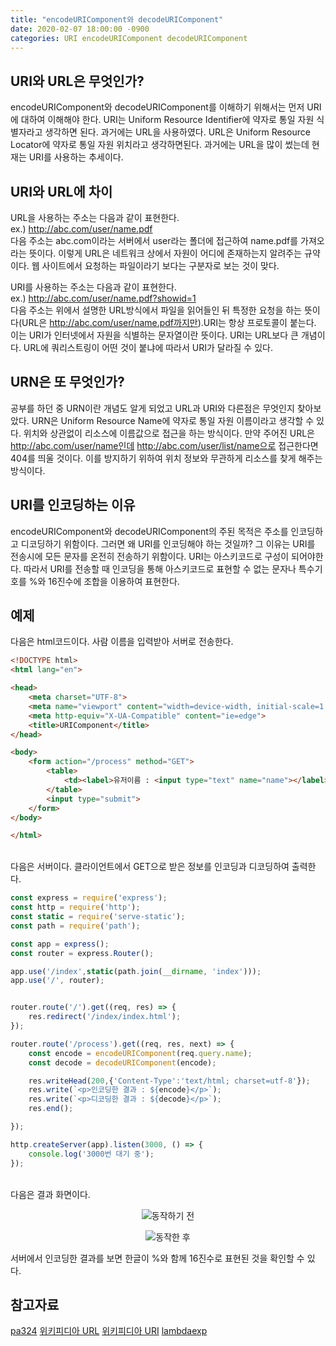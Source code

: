 ```yaml
---
title: "encodeURIComponent와 decodeURIComponent"
date: 2020-02-07 18:00:00 -0900
categories: URI encodeURIComponent decodeURIComponent
---
```


## URI와 URL은 무엇인가?
encodeURIComponent와 decodeURIComponent를 이해하기 위해서는 먼저 URI에 대하여 이해해야 한다. URI는 Uniform Resource Identifier에 약자로 통일 자원 식별자라고 생각하면 된다. 과거에는 URL을 사용하였다. URL은 Uniform Resource Locator에 약자로 통일 자원 위치라고 생각하면된다. 과거에는 URL을 많이 썼는데 현재는 URI를 사용하는 추세이다. 

## URI와 URL에 차이
URL을 사용하는 주소는 다음과 같이 표현한다.<br>
ex.) http://abc.com/user/name.pdf<br>
다음 주소는 abc.com이라는 서버에서 user라는 폴더에 접근하여 name.pdf를 가져오라는 뜻이다. 이렇게 URL은 네트워크 상에서 자원이 어디에 존재하는지 알려주는 규약이다. 웹 사이트에서 요청하는 파일이라기 보다는 구분자로 보는 것이 맞다.

URI를 사용하는 주소는 다음과 같이 표현한다.<br>
ex.) http://abc.com/user/name.pdf?showid=1<br>
다음 주소는 위에서 설명한 URL방식에서 파일을 읽어들인 뒤 특정한 요청을 하는 뜻이다(URL은 http://abc.com/user/name.pdf까지만).URI는 항상 프로토콜이 붙는다. 이는 URI가 인터넷에서 자원을 식별하는 문자열이란 뜻이다. URI는 URL보다 큰 개념이다. URL에 쿼리스트링이 어떤 것이 붙냐에 따라서 URI가 달라질 수 있다.

## URN은 또 무엇인가?
공부를 하던 중 URN이란 개념도 알게 되었고 URL과 URI와 다른점은 무엇인지 찾아보았다. URN은 Uniform Resource Name에 약자로 통일 자원 이름이라고 생각할 수 있다. 위치와 상관없이 리소스에 이름값으로 접근을 하는 방식이다. 만약 주어진 URL은 http://abc.com/user/name인데 http://abc.com/user/list/name으로 접근한다면 404를 띄울 것이다. 이를 방지하기 위하여 위치 정보와 무관하게 리소스를 찾게 해주는 방식이다.

## URI를 인코딩하는 이유
encodeURIComponent와 decodeURIComponent의 주된 목적은 주소를 인코딩하고 디코딩하기 위함이다. 그러면 왜 URI를 인코딩해야 하는 것일까? 그 이유는 URI를 전송시에 모든 문자를 온전히 전송하기 위함이다. URI는 아스키코드로 구성이 되어야한다. 따라서 URI를 전송할 때 인코딩을 통해 아스키코드로 표현할 수 없는 문자나 특수기호를 %와 16진수에 조합을 이용하여 표현한다.

## 예제
다음은 html코드이다. 사람 이름을 입력받아 서버로 전송한다.

```html
<!DOCTYPE html>
<html lang="en">

<head>
    <meta charset="UTF-8">
    <meta name="viewport" content="width=device-width, initial-scale=1.0">
    <meta http-equiv="X-UA-Compatible" content="ie=edge">
    <title>URIComponent</title>
</head>

<body>
    <form action="/process" method="GET">
        <table>
            <td><label>유저이름 : <input type="text" name="name"></label> </td>
        </table>
        <input type="submit">
    </form>
</body>

</html>
```

<br>
다음은 서버이다. 클라이언트에서 GET으로 받은 정보를 인코딩과 디코딩하여 출력한다.

```javascript
const express = require('express');
const http = require('http');
const static = require('serve-static');
const path = require('path');

const app = express();
const router = express.Router();

app.use('/index',static(path.join(__dirname, 'index')));
app.use('/', router);


router.route('/').get((req, res) => {
    res.redirect('/index/index.html');
});

router.route('/process').get((req, res, next) => {
    const encode = encodeURIComponent(req.query.name);
    const decode = decodeURIComponent(encode);

    res.writeHead(200,{'Content-Type':'text/html; charset=utf-8'});
    res.write(`<p>인코딩한 결과 : ${encode}</p>`);
    res.write(`<p>디코딩한 결과 : ${decode}</p>`);
    res.end();

});

http.createServer(app).listen(3000, () => {
    console.log('3000번 대기 중');
});
```

<br>
다음은 결과 화면이다.
<p align="center">
    <img align="center" src="https://github.com/hansanguk0222/hansanguk0222.github.io/blob/master/image/URI1.PNG?raw=true" alt="동작하기 전">
</p>
<p align="center">
    <img align="center" src="https://github.com/hansanguk0222/hansanguk0222.github.io/blob/master/image/URI2.PNG?raw=true" alt="동작한 후">
</p>

서버에서 인코딩한 결과를 보면 한글이 %와 함께 16진수로 표현된 것을 확인할 수 있다.

## 참고자료
[pa324](https://velog.io/@pa324/%EA%B0%9C%EB%B0%9C%EC%83%81%EC%8B%9D-URI-URL-%EC%B0%A8%EC%9D%B4-%EC%A0%95%EB%A6%AC)
[위키피디아 URL](https://ko.wikipedia.org/wiki/URL)
[위키피디아 URI](https://ko.wikipedia.org/wiki/%ED%86%B5%ED%95%A9_%EC%9E%90%EC%9B%90_%EC%8B%9D%EB%B3%84%EC%9E%90)
[lambdaexp](https://lambdaexp.tistory.com/39)
